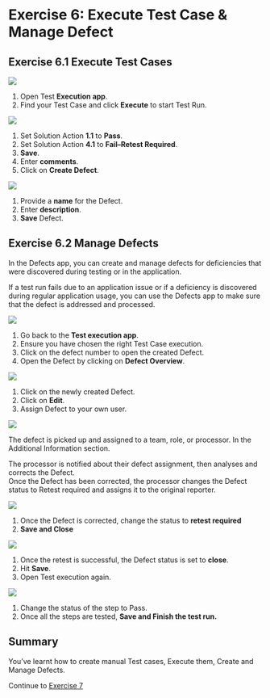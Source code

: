 # Exercise 6:  Execute Test Case & Manage Defect

## Exercise 6.1 Execute Test Cases 

![](../1.png)

1. Open Test **Execution app**. 
2. Find your Test Case and click **Execute** to start Test Run.


![](../2.png)


1. Set Solution Action **1.1** to **Pass**.
2. Set Solution Action **4.1** to **Fail–Retest Required**.
3. **Save**. 
4. Enter **comments**. 
5. Click on **Create Defect**.

![](../3.png)

1. Provide a **name** for the Defect.
2. Enter **description**.
3. **Save** Defect.

## Exercise 6.2 Manage Defects 

In the Defects app, you can create and manage defects for deficiencies that were discovered during testing or in the application. 

If a test run fails due to an application issue or if a deficiency is discovered during regular application usage, you can use the Defects app to make sure that the defect is addressed and processed. 

![](../4.png)

1. Go back to the **Test execution app**. 
2. Ensure you have chosen the right Test Case execution. 
3. Click on the defect number to open the created Defect. 
4. Open the Defect by clicking on **Defect Overview**.

![](../5.png)

1. Click on the newly created Defect.   
2. Click on **Edit**.
3. Assign Defect to your own user.

![](../6.png)

The defect is picked up and assigned to a team, role, or processor. In the Additional Information section. 

The processor is notified about their defect assignment, then analyses and corrects the Defect.               
Once the Defect has been corrected, the processor changes the Defect status to Retest required and assigns it to the original reporter. 

![](../7.png)

1. Once the Defect is corrected, change the status to **retest required** 
2. **Save and Close**

![](../8.png)

1. Once the retest is successful, the Defect status is set to **close**.
2. Hit **Save**.
3. Open Test execution again.

![](../9.png)

1. Change the status of the step to Pass. 
2. Once all the steps are tested, **Save and Finish the test run.** 

## Summary 

You’ve learnt how to create manual Test cases, Execute them, Create and Manage Defects. 

Continue to [Exercise 7](../EX7/EXCERCISE_7.md)



 


























